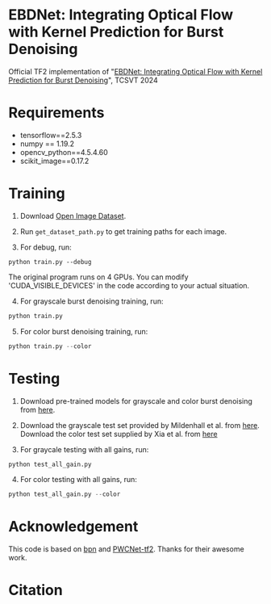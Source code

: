 # EBDNet: Integrating Optical Flow with Kernel Prediction for Burst Denoising
Official TF2 implementation of "[EBDNet: Integrating Optical Flow with Kernel Prediction for Burst Denoising](https://ieeexplore.ieee.org/document/10487901/)", TCSVT 2024


# Requirements

- tensorflow==2.5.3
- numpy == 1.19.2
- opencv_python==4.5.4.60
- scikit_image==0.17.2

# Training

1. Download [Open Image Dataset](https://github.com/cvdfoundation/open-images-dataset).

2. Run `get_dataset_path.py` to get training paths for each image. 

3. For debug, run:
```
python train.py --debug
```

The original program runs on 4 GPUs. You can modify 'CUDA_VISIBLE_DEVICES' in the code according to your actual situation.

4. For grayscale burst denoising training, run:

```Python
python train.py
```

5. For color burst denoising training, run:

```Python
python train.py --color
```


# Testing

1. Download pre-trained models for grayscale and color burst denoising from [here]().

2. Download the grayscale test set provided by Mildenhall et al. from [here](https://drive.google.com/file/d/1UptBXV4f56wMDpS365ydhZkej6ABTFq1/view). Download the color test set supplied by Xia et al. from [here](https://drive.google.com/file/d/1rXmauXa_AW8ZrNiD2QPrbmxcIOfsiONE/view?usp=sharing)

3. For graycale testing with all gains, run:

```Python
python test_all_gain.py
```

4. For color testing with all gains, run:

```Python
python test_all_gain.py --color
```

# Acknowledgement

This code is based on [bpn](https://github.com/likesum/bpn) and [PWCNet-tf2](https://github.com/hellochick/PWCNet-tf2). Thanks for their awesome work.


# Citation
